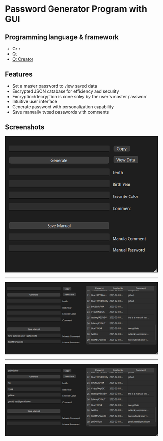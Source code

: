 # Password Generator Program with GUI


## Programming language & framework

* C++
* [Qt](https://www.qt.io)
* [Qt Creator](https://www.qt.io)

## Features
* Set a master password to view saved data
* Encrypted JSON database for efficiency and security
* Encryption/decryption is done soley by the user's master password
* Intuitive user interface
* Generate password with personalization capability
* Save manually typed passwords with comments

## Screenshots
![Picture 1](/screenshots/Screenshot_10.png)

---

![Picture 2](/screenshots/Screenshot_11.png)

---

![Picture 2](/screenshots/Screenshot_12.png)

